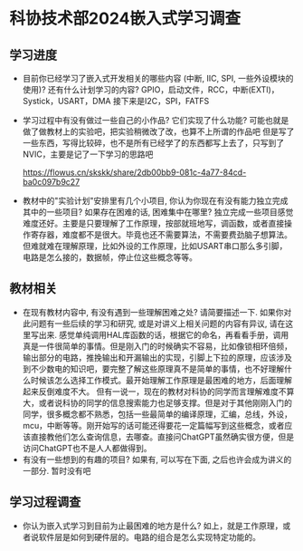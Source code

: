 # 科协技术部2024嵌入式学习调查

## 学习进度

- 目前你已经学习了嵌入式开发相关的哪些内容 (中断, IIC, SPI, 一些外设模块的使用)? 还有什么计划学习的内容?
  GPIO，启动文件，RCC，中断(EXTI)，Systick，USART，DMA
  接下来是I2C，SPI，FATFS

- 学习过程中有没有做过一些自己的小作品? 它们实现了什么功能?
  可能也就是做了做教材上的实验吧，把实验稍微改了改，也算不上所谓的作品吧
  但是写了一些东西，写得比较碎，也不是所有已经学了的东西都写上去了，只写到了NVIC，主要是记了一下学习的思路吧

  https://flowus.cn/skskk/share/2db00bb9-081c-4a77-84cd-ba0c097b9c27

- 教材中的"实验计划"安排里有几个小项目, 你认为你现在有没有能力独立完成其中的一些项目? 如果存在困难的话, 困难集中在哪里?
  独立完成一些项目感觉难度还好。主要是只要理解了工作原理，按部就班地写，调函数，或者直接操作寄存器，难度都不是很大。毕竟也还不需要算法，不需要费劲脑子想算法。但难就难在理解原理，比如外设的工作原理，比如USART串口那么多引脚，电路是怎么接的，数据帧，停止位这些概念等等。

## 教材相关

- 在现有教材内容中, 有没有遇到一些理解困难之处? 请简要描述一下. 如果你对此问题有一些后续的学习和研究, 或是对讲义上相关问题的内容有异议, 请在这里写出来.
  感觉单纯调用HAL库函数的话，根据它的命名，再看看手册，调用真是一件很简单的事情。但是刚入门的时候确实不容易，比如像锁相环倍频，输出部分的电路，推挽输出和开漏输出的实现，引脚上下拉的原理，应该涉及到不少数电的知识吧，要完整了解这些原理真不是简单的事情，也不好理解什么时候该怎么选择工作模式。最开始理解工作原理是最困难的地方，后面理解起来反倒难度不大。
  但有一说一，现在的教材对科协的同学而言理解难度不算大，或者说科协的同学的信息搜索能力也足够支撑。但是对于其他刚刚入门的同学，很多概念都不熟悉，包括一些最简单的编译原理，汇编，总线，外设，mcu，中断等等。刚开始写的话可能还得要花一定篇幅写到这些概念，或者应该直接教他们怎么查询信息，去哪查。直接问ChatGPT虽然确实很方便，但是访问ChatGPT也不是人人都做得到。
- 有没有一些想到的有趣的项目? 如果有, 可以写在下面, 之后也许会成为讲义的一部分.
  暂时没有吧

## 学习过程调查

- 你认为嵌入式学习到目前为止最困难的地方是什么?
  如上，就是工作原理，或者说软件层是如何到硬件层的。电路的组合是怎么实现特定功能的。
